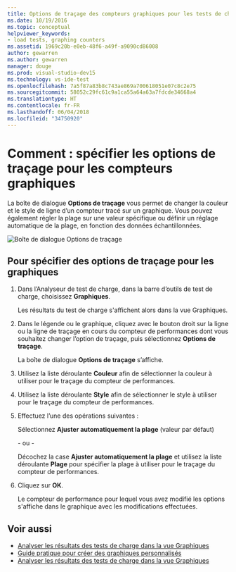 ```yaml
---
title: Options de traçage des compteurs graphiques pour les tests de charge dans Visual Studio
ms.date: 10/19/2016
ms.topic: conceptual
helpviewer_keywords:
- load tests, graphing counters
ms.assetid: 1969c20b-e0eb-48f6-a49f-a9090cd86008
author: gewarren
ms.author: gewarren
manager: douge
ms.prod: visual-studio-dev15
ms.technology: vs-ide-test
ms.openlocfilehash: 7a5f87a83b8c743ae869a700618051e07c8c2e75
ms.sourcegitcommit: 58052c29fc61c9a1ca55a64a63a7fdcde34668a4
ms.translationtype: HT
ms.contentlocale: fr-FR
ms.lasthandoff: 06/04/2018
ms.locfileid: "34750920"
---
```

# <a name="how-to-specify-plot-options-for-graphing-counters"></a>Comment : spécifier les options de traçage pour les compteurs graphiques

La boîte de dialogue **Options de traçage** vous permet de changer la couleur et le style de ligne d’un compteur tracé sur un graphique. Vous pouvez également régler la plage sur une valeur spécifique ou définir un réglage automatique de la plage, en fonction des données échantillonnées.

![Boîte de dialogue Options de traçage](../test/media/ltest_plotoptions.png)

## <a name="to-specify-plotting-options-for-graphs"></a>Pour spécifier des options de traçage pour les graphiques

1.  Dans l’Analyseur de test de charge, dans la barre d’outils de test de charge, choisissez **Graphiques**.

     Les résultats du test de charge s'affichent alors dans la vue Graphiques.

2.  Dans le légende ou le graphique, cliquez avec le bouton droit sur la ligne ou la ligne de traçage en cours du compteur de performances dont vous souhaitez changer l’option de traçage, puis sélectionnez **Options de traçage**.

     La boîte de dialogue **Options de traçage** s’affiche.

3.  Utilisez la liste déroulante **Couleur** afin de sélectionner la couleur à utiliser pour le traçage du compteur de performances.

4.  Utilisez la liste déroulante **Style** afin de sélectionner le style à utiliser pour le traçage du compteur de performances.

5.  Effectuez l’une des opérations suivantes :

     Sélectionnez **Ajuster automatiquement la plage** (valeur par défaut)

     \- ou -

     Décochez la case **Ajuster automatiquement la plage** et utilisez la liste déroulante **Plage** pour spécifier la plage à utiliser pour le traçage du compteur de performances.

6.  Cliquez sur **OK**.

     Le compteur de performance pour lequel vous avez modifié les options s'affiche dans le graphique avec les modifications effectuées.

## <a name="see-also"></a>Voir aussi

- [Analyser les résultats des tests de charge dans la vue Graphiques](../test/analyze-load-test-results-in-the-graphs-view.md)
- [Guide pratique pour créer des graphiques personnalisés](../test/how-to-create-custom-graphs-in-load-test-results.md)
- [Analyser les résultats des tests de charge dans la vue Graphiques](../test/analyze-load-test-results-in-the-graphs-view.md)